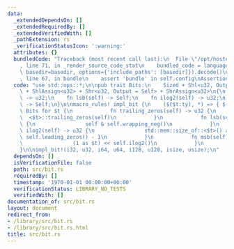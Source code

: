 ```yaml
---
data:
  _extendedDependsOn: []
  _extendedRequiredBy: []
  _extendedVerifiedWith: []
  _pathExtension: rs
  _verificationStatusIcon: ':warning:'
  attributes: {}
  bundledCode: "Traceback (most recent call last):\n  File \"/opt/hostedtoolcache/Python/3.9.0/x64/lib/python3.9/site-packages/onlinejudge_verify/documentation/build.py\"\
    , line 71, in _render_source_code_stat\n    bundled_code = language.bundle(stat.path,\
    \ basedir=basedir, options={'include_paths': [basedir]}).decode()\n  File \"/opt/hostedtoolcache/Python/3.9.0/x64/lib/python3.9/site-packages/onlinejudge_verify/languages/user_defined.py\"\
    , line 67, in bundle\n    assert 'bundle' in self.config\nAssertionError\n"
  code: "use std::ops::*;\n\npub trait Bits:\n    Sized + Shl<u32, Output = Self>\
    \ + ShlAssign<u32> + Shr<u32, Output = Self> + ShrAssign<u32>\n{\n    fn trailing_zeros(self)\
    \ -> u32;\n    fn lsb(self) -> Self;\n    fn ilog2(self) -> u32;\n    fn msb(self)\
    \ -> Self;\n}\n\nmacro_rules! impl_bit {\n    ($($t:ty), *) => { $(\n        impl\
    \ Bits for $t {\n            fn trailing_zeros(self) -> u32 {\n              \
    \  <$t>::trailing_zeros(self)\n            }\n            fn lsb(self) -> Self\
    \ {\n                self & self.wrapping_neg()\n            }\n            fn\
    \ ilog2(self) -> u32 {\n                std::mem::size_of::<$t>() as u32 * 8 -\
    \ self.leading_zeros() - 1\n            }\n            fn msb(self) -> Self {\n\
    \                (1 as $t) << self.ilog2()\n            }\n        }\n    )* };\n\
    }\n\nimpl_bit!(i32, u32, i64, u64, i128, u128, isize, usize);\n"
  dependsOn: []
  isVerificationFile: false
  path: src/bit.rs
  requiredBy: []
  timestamp: '1970-01-01 00:00:00+00:00'
  verificationStatus: LIBRARY_NO_TESTS
  verifiedWith: []
documentation_of: src/bit.rs
layout: document
redirect_from:
- /library/src/bit.rs
- /library/src/bit.rs.html
title: src/bit.rs
---
```

